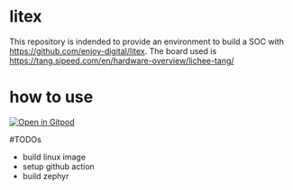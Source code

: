 # litex
This repository is indended to provide an environment to build a SOC with https://github.com/enjoy-digital/litex.
The board used is https://tang.sipeed.com/en/hardware-overview/lichee-tang/

# how to use
[![Open in Gitpod](https://gitpod.io/button/open-in-gitpod.svg)](https://gitpod.io/#https://github.com/chhartmann/litex-soc)

#TODOs
* build linux image
* setup github action
* build zephyr
